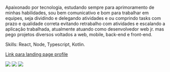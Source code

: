 Apaixonado por tecnologia, estudando sempre para aprimoramento de minhas habilidades, sou bem comunicativo e bom para trabalhar em equipes, seja dividindo e delegando atividades e ou comprindo tasks com prazo e qualidade 
 correta evitando retrabalho com atividades e escalando a aplicação trabalhada, atualmente atuando como desenvolvedor web jr. mas pego projetos diversos voltados a web, mobile, back-end e front-end.

 Skills: React, Node, Typescript, Kotlin.

<a href="https://landing-page-person.vercel.app/">Link para landing page profile</a>

<div> 
  <a href="https://www.instagram.com/emerson_jps/" target="_blank"><img src="https://img.shields.io/badge/-Instagram-%23E4405F?style=for-the-badge&logo=instagram&logoColor=white" target="_blank"></a>
  <a href = "mailto:emerson20010213@gmail.com"><img src="https://img.shields.io/badge/-Gmail-%23333?style=for-the-badge&logo=gmail&logoColor=white" target="_blank"></a>
  <a href="https://www.linkedin.com/in/emerson-jos%C3%A9-196095186/" target="_blank"><img src="https://img.shields.io/badge/-LinkedIn-%230077B5?style=for-the-badge&logo=linkedin&logoColor=white" target="_blank"></a>  
</div>
